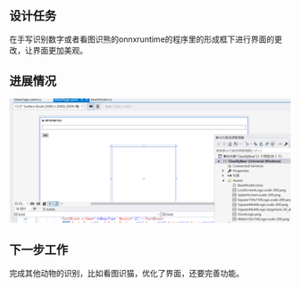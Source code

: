 ## 设计任务
   在手写识别数字或者看图识熊的onnxruntime的程序里的形成框下进行界面的更改，让界面更加美观。


## 进展情况

![](.\media\123.jpg)


## 下一步工作
完成其他动物的识别，比如看图识猫，优化了界面，还要完善功能。